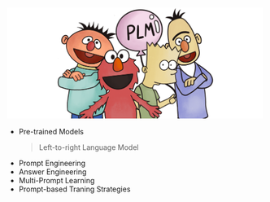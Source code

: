 
  <img src="./fig/bg.png" width="800" class="center">


* Pre-trained Models
  > Left-to-right Language Model
* Prompt Engineering
* Answer Engineering
* Multi-Prompt Learning
* Prompt-based Traning Strategies